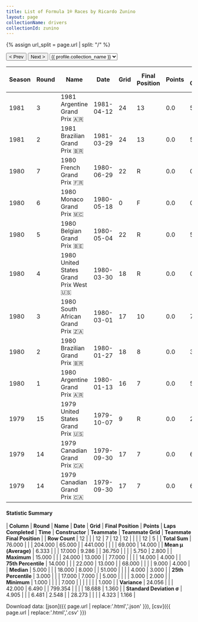 ```yaml
---
title: List of Formula 1® Races by Ricardo Zunino
layout: page
collectionName: drivers
collectionId: zunino
---
```


{% assign url_split = page.url | split: "/" %}
<div id="collection-navigation">
<button onclick="selector.options[selector.selectedIndex-1].value && (window.location = selector.options[selector.selectedIndex-1].value);">&lt; Prev</button>
<button onclick="selector.options[selector.selectedIndex+1].value && (window.location = selector.options[selector.selectedIndex+1].value);">Next &gt;</button>
<select id="selector" onchange="this.options[this.selectedIndex].value && (window.location = this.options[this.selectedIndex].value);">
  {% for collectionId in site.data[page.collectionName].refs %}
    {% if collectionId == page.collectionId %}
      {% assign selected = "selected" %}
    {% else %}
      {% assign selected = "" %}
    {% endif %}
    {% assign profile = site.data[page.collectionName][collectionId].profile %}
    <option value="/f1/{{ page.collectionName }}/{{ collectionId }}/{{ url_split[4] }}" {{ selected }}>{{ profile.collection_name }}</option>
  {% endfor %}
</select>
</div>

| Season | Round | Name | Date | Grid | Final Position | Points | Laps Completed | Time | Constructor | Teammate | Teammate Grid | Teammate Final Position |
|--|--|--|--|--|--|--|--|--|--|--|--|--|
| 1981 | 3 | 1981 Argentine Grand Prix 🇦🇷 | 1981-04-12 | 24 | 13 | 0.0 | 51 |   | Tyrrell 🇬🇧 | [Eddie Cheever 🇺🇸](/f1/drivers/cheever) | 13 | R |
| 1981 | 2 | 1981 Brazilian Grand Prix 🇧🇷 | 1981-03-29 | 24 | 13 | 0.0 | 57 |   | Tyrrell 🇬🇧 | [Eddie Cheever 🇺🇸](/f1/drivers/cheever) | 14 | N |
| 1980 | 7 | 1980 French Grand Prix 🇫🇷 | 1980-06-29 | 22 | R | 0.0 | 0 |   | Brabham 🇬🇧 | [Nelson Piquet 🇧🇷](/f1/drivers/piquet) | 8 | 4 |
| 1980 | 6 | 1980 Monaco Grand Prix 🇲🇨 | 1980-05-18 | 0 | F | 0.0 | 0 |   | Brabham 🇬🇧 | [Nelson Piquet 🇧🇷](/f1/drivers/piquet) | 4 | 3 |
| 1980 | 5 | 1980 Belgian Grand Prix 🇧🇪 | 1980-05-04 | 22 | R | 0.0 | 5 |   | Brabham 🇬🇧 | [Nelson Piquet 🇧🇷](/f1/drivers/piquet) | 7 | R |
| 1980 | 4 | 1980 United States Grand Prix West 🇺🇸 | 1980-03-30 | 18 | R | 0.0 | 0 |   | Brabham 🇬🇧 | [Nelson Piquet 🇧🇷](/f1/drivers/piquet) | 1 | 1 |
| 1980 | 3 | 1980 South African Grand Prix 🇿🇦 | 1980-03-01 | 17 | 10 | 0.0 | 77 |   | Brabham 🇬🇧 | [Nelson Piquet 🇧🇷](/f1/drivers/piquet) | 3 | 4 |
| 1980 | 2 | 1980 Brazilian Grand Prix 🇧🇷 | 1980-01-27 | 18 | 8 | 0.0 | 39 |   | Brabham 🇬🇧 | [Nelson Piquet 🇧🇷](/f1/drivers/piquet) | 9 | R |
| 1980 | 1 | 1980 Argentine Grand Prix 🇦🇷 | 1980-01-13 | 16 | 7 | 0.0 | 51 |   | Brabham 🇬🇧 | [Nelson Piquet 🇧🇷](/f1/drivers/piquet) | 4 | 2 |
| 1979 | 15 | 1979 United States Grand Prix 🇺🇸 | 1979-10-07 | 9 | R | 0.0 | 25 |   | Brabham-Ford 🇬🇧 | [Nelson Piquet 🇧🇷](/f1/drivers/piquet) | 2 | R |
| 1979 | 14 | 1979 Canadian Grand Prix 🇨🇦 | 1979-09-30 | 17 | 7 | 0.0 | 68 |   | Brabham-Ford 🇬🇧 | [Nelson Piquet 🇧🇷](/f1/drivers/piquet) | 4 | R |
| 1979 | 14 | 1979 Canadian Grand Prix 🇨🇦 | 1979-09-30 | 17 | 7 | 0.0 | 68 |   | Brabham-Ford 🇬🇧 | [Niki Lauda 🇦🇹](/f1/drivers/lauda) | 0 | W |

#### Statistic Summary

| **Column** | **Round** | **Name** | **Date** | **Grid** | **Final Position** | **Points** | **Laps Completed** | **Time** | **Constructor** | **Teammate** | **Teammate Grid** | **Teammate Final Position** |
| **Row Count** | 12 |  |  | 12 | 7 | 12 | 12 |  |  |  | 12 | 5 |
| **Total Sum** | 76.000 |  |  | 204.000 | 65.000 |  | 441.000 |  |  |  | 69.000 | 14.000 |
| **Mean μ (Average)** | 6.333 |  |  | 17.000 | 9.286 |  | 36.750 |  |  |  | 5.750 | 2.800 |
| **Maximum** | 15.000 |  |  | 24.000 | 13.000 |  | 77.000 |  |  |  | 14.000 | 4.000 |
| **75th Percentile** | 14.000 |  |  | 22.000 | 13.000 |  | 68.000 |  |  |  | 9.000 | 4.000 |
| **Median** | 5.000 |  |  | 18.000 | 8.000 |  | 51.000 |  |  |  | 4.000 | 3.000 |
| **25th Percentile** | 3.000 |  |  | 17.000 | 7.000 |  | 5.000 |  |  |  | 3.000 | 2.000 |
| **Minimum** | 1.000 |  |  |  | 7.000 |  |  |  |  |  |  | 1.000 |
| **Variance** | 24.056 |  |  | 42.000 | 6.490 |  | 799.354 |  |  |  | 18.688 | 1.360 |
| **Standard Deviation σ** | 4.905 |  |  | 6.481 | 2.548 |  | 28.273 |  |  |  | 4.323 | 1.166 |

Download data: [json]({{ page.url | replace:'.html','.json' }}), [csv]({{ page.url | replace:'.html','.csv' }})
